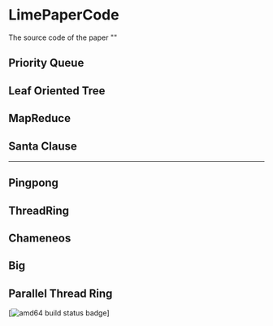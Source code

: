 # LimePaperCode
The source code of the paper "" 

## Priority Queue

## Leaf Oriented Tree

## MapReduce

## Santa Clause

-------

## Pingpong

[](pingpong/Readme.md)

## ThreadRing

[](threadring/README.md)

## Chameneos

[]()

## Big

[]()

## Parallel Thread Ring

[]()

[]()

[![amd64 build status badge](https://github.com/yao2001626/LimePaperCode/workflows/CI/badge.svg)]